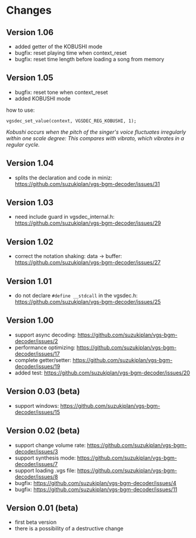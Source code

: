 # Changes

## Version 1.06
- added getter of the KOBUSHI mode
- bugfix: reset playing time when context_reset
- bugfix: reset time length before loading a song from memory

## Version 1.05
- bugfix: reset tone when context_reset
- added KOBUSHI mode

how to use:
```
vgsdec_set_value(context, VGSDEC_REG_KOBUSHI, 1);
```

_Kobushi occurs when the pitch of the singer's voice fluctuates irregularly within one scale degree: This compares with vibrato, which vibrates in a regular cycle._

## Version 1.04
- splits the declaration and code in miniz: https://github.com/suzukiplan/vgs-bgm-decoder/issues/31

## Version 1.03
- need include guard in vgsdec_internal.h: https://github.com/suzukiplan/vgs-bgm-decoder/issues/29

## Version 1.02
- correct the notation shaking: data -> buffer: https://github.com/suzukiplan/vgs-bgm-decoder/issues/27

## Version 1.01
- do not declare `#define __stdcall` in the vgsdec.h: https://github.com/suzukiplan/vgs-bgm-decoder/issues/25

## Version 1.00
- support async decoding: https://github.com/suzukiplan/vgs-bgm-decoder/issues/2
- performance optimizing: https://github.com/suzukiplan/vgs-bgm-decoder/issues/17 
- complete getter/setter: https://github.com/suzukiplan/vgs-bgm-decoder/issues/19
- added test: https://github.com/suzukiplan/vgs-bgm-decoder/issues/20

## Version 0.03 (beta)
- support windows: https://github.com/suzukiplan/vgs-bgm-decoder/issues/15 

## Version 0.02 (beta)
- support change volume rate: https://github.com/suzukiplan/vgs-bgm-decoder/issues/3
- support synthesis mode: https://github.com/suzukiplan/vgs-bgm-decoder/issues/7
- support loading .vgs file: https://github.com/suzukiplan/vgs-bgm-decoder/issues/8
- bugfix: https://github.com/suzukiplan/vgs-bgm-decoder/issues/4
- bugfix: https://github.com/suzukiplan/vgs-bgm-decoder/issues/11

## Version 0.01 (beta)
- first beta version
- there is a possibility of a destructive change

